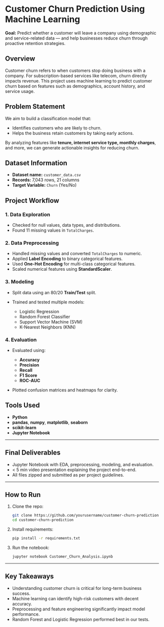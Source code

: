 #  Customer Churn Prediction Using Machine Learning

**Goal:** Predict whether a customer will leave a company using demographic and service-related data — and help businesses reduce churn through proactive retention strategies.


##  Overview

Customer churn refers to when customers stop doing business with a company. For subscription-based services like telecom, churn directly impacts revenue. This project uses machine learning to predict customer churn based on features such as demographics, account history, and service usage.



## Problem Statement

We aim to build a classification model that:

* Identifies customers who are likely to churn.
* Helps the business retain customers by taking early actions.

By analyzing features like **tenure, internet service type, monthly charges**, and more, we can generate actionable insights for reducing churn.



## Dataset Information

* **Dataset name:** `customer_data.csv`
* **Records:** 7,043 rows, 21 columns
* **Target Variable:** `Churn` (Yes/No)



##  Project Workflow

### 1. **Data Exploration**

* Checked for null values, data types, and distributions.
* Found 11 missing values in `TotalCharges`.

### 2. **Data Preprocessing**

* Handled missing values and converted `TotalCharges` to numeric.
* Applied **Label Encoding** to binary categorical features.
* Used **One-Hot Encoding** for multi-class categorical features.
* Scaled numerical features using **StandardScaler**.

### 3. **Modeling**

* Split data using an 80/20 **Train/Test** split.
* Trained and tested multiple models:

  * Logistic Regression
  * Random Forest Classifier
  * Support Vector Machine (SVM)
  * K-Nearest Neighbors (KNN)

### 4. **Evaluation**

* Evaluated using:

  * **Accuracy**
  * **Precision**
  * **Recall**
  * **F1 Score**
  * **ROC-AUC**
* Plotted confusion matrices and heatmaps for clarity.



## Tools Used

* **Python**
* **pandas**, **numpy**, **matplotlib**, **seaborn**
* **scikit-learn**
* **Jupyter Notebook**

---

## Final Deliverables

*  Jupyter Notebook with EDA, preprocessing, modeling, and evaluation.
*  < 5 min video presentation explaining the project end-to-end.
*  All files zipped and submitted as per project guidelines.

---

##  How to Run

1. Clone the repo:

   ```bash
   git clone https://github.com/yourusername/customer-churn-prediction.git
   cd customer-churn-prediction
   ```
2. Install requirements:

   ```bash
   pip install -r requirements.txt
   ```
3. Run the notebook:

   ```bash
   jupyter notebook Customer_Churn_Analysis.ipynb
   ```

---

##  Key Takeaways

* Understanding customer churn is critical for long-term business success.
* Machine learning can identify high-risk customers with decent accuracy.
* Preprocessing and feature engineering significantly impact model performance.
* Random Forest and Logistic Regression performed best in our tests.



